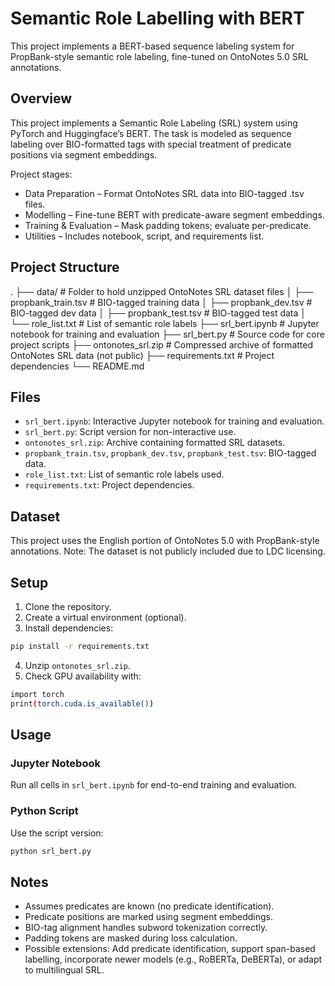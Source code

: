 # Semantic Role Labelling with BERT

This project implements a BERT-based sequence labeling system for PropBank-style semantic role labeling, fine-tuned on OntoNotes 5.0 SRL annotations.


## Overview

This project implements a Semantic Role Labeling (SRL) system using PyTorch and Huggingface’s BERT. The task is modeled as sequence labeling over BIO-formatted tags with special treatment of predicate positions via segment embeddings.

Project stages:
- Data Preparation – Format OntoNotes SRL data into BIO-tagged .tsv files.
- Modelling – Fine-tune BERT with predicate-aware segment embeddings.
- Training & Evaluation – Mask padding tokens; evaluate per-predicate.
- Utilities – Includes notebook, script, and requirements list.

## Project Structure
.
├── data/  # Folder to hold unzipped OntoNotes SRL dataset files
│   ├── propbank_train.tsv  # BIO-tagged training data
│   ├── propbank_dev.tsv  # BIO-tagged dev data
│   ├── propbank_test.tsv  # BIO-tagged test data
│   └── role_list.txt  # List of semantic role labels
├── srl_bert.ipynb  # Jupyter notebook for training and evaluation
├── srl_bert.py  # Source code for core project scripts
├── ontonotes_srl.zip  # Compressed archive of formatted OntoNotes SRL data (not public)
├── requirements.txt  # Project dependencies
└── README.md

## Files

- `srl_bert.ipynb`: Interactive Jupyter notebook for training and evaluation.
- `srl_bert.py`: Script version for non-interactive use.
- `ontonotes_srl.zip`: Archive containing formatted SRL datasets.
- `propbank_train.tsv`, `propbank_dev.tsv`, `propbank_test.tsv`: BIO-tagged data.
- `role_list.txt`: List of semantic role labels used.
-  `requirements.txt`: Project dependencies.


## Dataset

This project uses the English portion of OntoNotes 5.0 with PropBank-style annotations.
Note: The dataset is not publicly included due to LDC licensing.

## Setup

1. Clone the repository.
2. Create a virtual environment (optional).
3. Install dependencies:
```bash
pip install -r requirements.txt
```
4. Unzip `ontonotes_srl.zip`.
5. Check GPU availability with:
```bash
import torch
print(torch.cuda.is_available())
```

## Usage
### Jupyter Notebook
Run all cells in `srl_bert.ipynb` for end-to-end training and evaluation.
### Python Script
Use the script version:
```bash
python srl_bert.py
```

## Notes
- Assumes predicates are known (no predicate identification).
- Predicate positions are marked using segment embeddings.
- BIO-tag alignment handles subword tokenization correctly.
- Padding tokens are masked during loss calculation.
- Possible extensions: Add predicate identification, support span-based labelling, incorporate newer models (e.g., RoBERTa, DeBERTa), or adapt to multilingual SRL.

